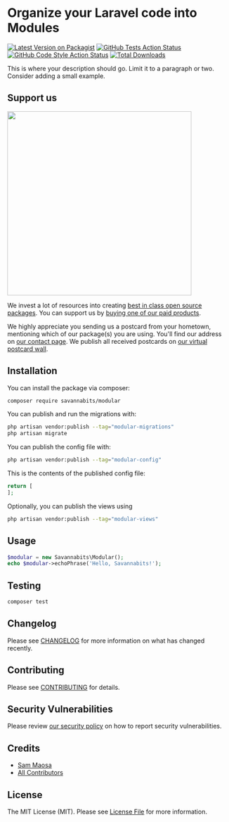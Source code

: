# Organize your Laravel code into Modules

[![Latest Version on Packagist](https://img.shields.io/packagist/v/savannabits/modular.svg?style=flat-square)](https://packagist.org/packages/savannabits/modular)
[![GitHub Tests Action Status](https://img.shields.io/github/actions/workflow/status/savannabits/modular/run-tests.yml?branch=main&label=tests&style=flat-square)](https://github.com/savannabits/modular/actions?query=workflow%3Arun-tests+branch%3Amain)
[![GitHub Code Style Action Status](https://img.shields.io/github/actions/workflow/status/savannabits/modular/fix-php-code-style-issues.yml?branch=main&label=code%20style&style=flat-square)](https://github.com/savannabits/modular/actions?query=workflow%3A"Fix+PHP+code+style+issues"+branch%3Amain)
[![Total Downloads](https://img.shields.io/packagist/dt/savannabits/modular.svg?style=flat-square)](https://packagist.org/packages/savannabits/modular)

This is where your description should go. Limit it to a paragraph or two. Consider adding a small example.

## Support us

[<img src="https://github-ads.s3.eu-central-1.amazonaws.com/modular.jpg?t=1" width="419px" />](https://spatie.be/github-ad-click/modular)

We invest a lot of resources into creating [best in class open source packages](https://spatie.be/open-source). You can support us by [buying one of our paid products](https://spatie.be/open-source/support-us).

We highly appreciate you sending us a postcard from your hometown, mentioning which of our package(s) you are using. You'll find our address on [our contact page](https://spatie.be/about-us). We publish all received postcards on [our virtual postcard wall](https://spatie.be/open-source/postcards).

## Installation

You can install the package via composer:

```bash
composer require savannabits/modular
```

You can publish and run the migrations with:

```bash
php artisan vendor:publish --tag="modular-migrations"
php artisan migrate
```

You can publish the config file with:

```bash
php artisan vendor:publish --tag="modular-config"
```

This is the contents of the published config file:

```php
return [
];
```

Optionally, you can publish the views using

```bash
php artisan vendor:publish --tag="modular-views"
```

## Usage

```php
$modular = new Savannabits\Modular();
echo $modular->echoPhrase('Hello, Savannabits!');
```

## Testing

```bash
composer test
```

## Changelog

Please see [CHANGELOG](CHANGELOG.md) for more information on what has changed recently.

## Contributing

Please see [CONTRIBUTING](CONTRIBUTING.md) for details.

## Security Vulnerabilities

Please review [our security policy](../../security/policy) on how to report security vulnerabilities.

## Credits

- [Sam Maosa](https://github.com/coolsam726)
- [All Contributors](../../contributors)

## License

The MIT License (MIT). Please see [License File](LICENSE.md) for more information.
